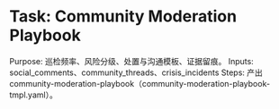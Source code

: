# Task: Community Moderation Playbook

Purpose: 巡检频率、风险分级、处置与沟通模板、证据留痕。
Inputs: social_comments、community_threads、crisis_incidents
Steps: 产出 community-moderation-playbook（community-moderation-playbook-tmpl.yaml）。
